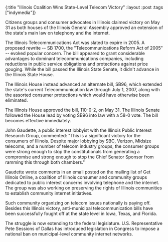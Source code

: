 {:title "Illinois Coalition Wins State-Level Telecom Victory"
:layout :post
:tags  ["indymedia"]}

Citizens groups and consumer advocates in Illinois claimed victory on May 31
as both houses of the Illinois General Assembly approved an extension of the
state's main law on telephony and the internet.  
  
The Illinois Telecommunications Act was slated to expire in 2005. A proposed
rewrite -- SB 1700, the "Telecommunications Reform Act of 2005" -- evoked
popular concern. The bill appeared to grant considerable advantages to
dominant telecommunications companies, including reductions in public service
obligations and protections against price gouging. While the bill passed the
Illinois State Senate, it didn't advance in the Illinois State House.  
  
The Illinois House instead advanced an alternate bill, SB96, which extended
the state's current Telecommunication law through July 1, 2007, along with the
assorted consumer protections which would have otherwise been eliminated.  
  
The Illinois House approved the bill, 110-0-2, on May 31. The Illinois Senate
followed the House lead by voting SB96 into law with a 58-0 vote. The bill
becomes effective immediately.  
  
John Gaudette, a public interest lobbyist with the Illinois Public Interest
Research Group, commented: "This is a significant victory for the consumers of
Illinois. Despite major lobbying by SBC, Verizon, Midsize telecoms, and a
number of telecom industry groups, the consumer groups were strong enough to
stop the constitutionals from generating a compromise and strong enough to
stop the Chief Senator Sponsor from ramming this through both chambers."  
  
Gaudette wrote comments in an email posted on the mailing list of Get Illinois
Online, a coalition of Illinois consumer and community groups dedicated to
public interest concerns involving telephone and the internet. The group was
also working on preserving the rights of Illinois communities to establish
community internet initiatives.  
  
Such community organizing on telecom issues nationally is paying off. Besides
this Illinois victory, anti-municipal telecommunication bills have been
successfully fought off at the state level in Iowa, Texas, and Florida.  
  
The struggle is now extending to the federal legislature. U.S. Representative
Pete Sessions of Dallas has introduced legislation in Congress to impose a
national ban on municipal-level community internet networks.

